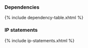 ### Dependencies

{% include dependency-table.xhtml %}

### IP statements

{% include ip-statements.xhtml %}
